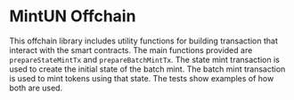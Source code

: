 # MintUN Offchain

This offchain library includes utility functions for building transaction that interact with the smart contracts. The main functions
provided are `prepareStateMintTx` and `prepareBatchMintTx`. The state mint transaction is used to create the initial state of the batch
mint. The batch mint transaction is used to mint tokens using that state. The tests show examples of how both are used.
